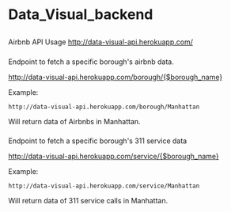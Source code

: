 # Data_Visual_backend

##
Airbnb API Usage
http://data-visual-api.herokuapp.com/

###
Endpoint to fetch a specific borough's airbnb data.

http://data-visual-api.herokuapp.com/borough/{$borough_name}

Example:
```
http://data-visual-api.herokuapp.com/borough/Manhattan
```
Will return data of Airbnbs in Manhattan.

###

Endpoint to fetch a specific borough's 311 service data

http://data-visual-api.herokuapp.com/service/{$borough_name}

Example:
```
http://data-visual-api.herokuapp.com/service/Manhattan
```
Will return data of 311 service calls  in Manhattan.
